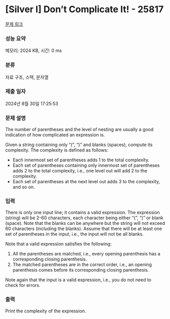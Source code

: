 # [Silver I] Don’t Complicate It! - 25817 

[문제 링크](https://www.acmicpc.net/problem/25817) 

### 성능 요약

메모리: 2024 KB, 시간: 0 ms

### 분류

자료 구조, 스택, 문자열

### 제출 일자

2024년 8월 30일 17:25:53

### 문제 설명

<p>The number of parentheses and the level of nesting are usually a good indication of how complicated an expression is.</p>

<p>Given a string containing only “(”, “)” and blanks (spaces), compute its complexity. The complexity is defined as follows:</p>

<ul>
	<li>Each innermost set of parentheses adds 1 to the total complexity.</li>
	<li>Each set of parentheses containing only innermost set of parentheses adds 2 to the total complexity, i.e., one level out will add 2 to the complexity.</li>
	<li>Each set of parentheses at the next level out adds 3 to the complexity, and so on.</li>
</ul>

### 입력 

 <p>There is only one input line; it contains a valid expression. The expression (string) will be 2-60 characters, each character being either “(”, “)” or blank (space). Note that the blanks can be anywhere but the string will not exceed 60 characters (including the blanks). Assume that there will be at least one set of parentheses in the input, i.e., the input will not be all blanks.</p>

<p>Note that a valid expression satisfies the following:</p>

<ol>
	<li>All the parentheses are matched, i.e., every opening parenthesis has a corresponding closing parenthesis.</li>
	<li>The matched parentheses are in the correct order, i.e., an opening parenthesis comes before its corresponding closing parenthesis.</li>
</ol>

<p>Note again that the input is a valid expression, i.e., you do not need to check for errors.</p>

### 출력 

 <p>Print the complexity of the expression.</p>

